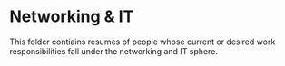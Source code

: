 # Networking & IT

This folder contiains resumes of people whose current or desired work responsibilities fall under the networking and IT sphere.
